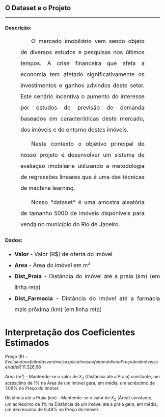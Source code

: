 ## O Dataset e o Projeto
<hr>

### Descrição:
<p style='font-size: 18px; line-height: 2; margin: 10px 50px; text-align: justify; text-indent: 35px;'>O mercado imobiliário vem sendo objeto de diversos estudos e pesquisas nos últimos tempos. A crise financeira que afeta a economia tem afetado significativamente os investimentos e ganhos advindos deste setor. Este cenário incentiva o aumento do interesse por estudos de previsão de demanda baseados em características deste mercado, dos imóveis e do entorno destes imóveis.</p>

<p style='font-size: 18px; line-height: 2; margin: 10px 50px; text-align: justify; text-indent: 35px;'>Neste contexto o objetivo principal do nosso projeto é desenvolver um sistema de avaliação imobiliária utilizando a metodologia de regressões lineares que é uma das técnicas de machine learning.</p>

<p style='font-size: 18px; line-height: 2; margin: 10px 50px; text-align: justify; text-indent: 35px;'>Nosso *dataset* é uma amostra aleatória de tamanho 5000 de imóveis disponíveis para venda no município do Rio de Janeiro.</p>

### Dados:
<ul style='font-size: 18px; line-height: 2; text-align: justify;'>
    <li><b>Valor</b> - Valor (R$) de oferta do imóvel</li>
    <li><b>Area</b> - Área do imóvel em m²</li>
    <li><b>Dist_Praia</b> - Distância do imóvel até a praia (km) (em linha reta)</li>
    <li><b>Dist_Farmacia</b> - Distância do imóvel até a farmácia mais próxima (km) (em linha reta)</li>
</ul>


# Interpretação dos Coeficientes Estimados

Preço (R$) - Excluindo o efeito das variáveis explicativas o efeito médio no Preço dos Imóveis seria de R$ 11.326,68

Área (m²) - Mantendo-se o valor de $X_3$ (Distância até a Praia) constante, um acréscimo de 1% na Área de um imóvel gera, em média, um acréscimo de 1.06% no Preço do Imóvel.

Distância até a Praia (km) - Mantendo-se o valor de $X_2$ (Área) constante, um acréscimo de 1% na Distância de um imóvel até a praia gera, em média, um decréscimo de 0.49% no Preço do Imóvel.

